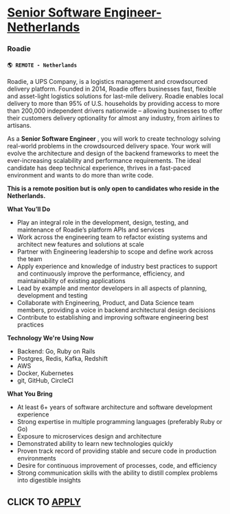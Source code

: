 # [Senior Software Engineer- Netherlands](https://www.remotewlb.com/apply/senior-software-engineer-netherlands)  
### Roadie  
#### `🌎 REMOTE - Netherlands`  

Roadie, a UPS Company, is a logistics management and crowdsourced delivery platform. Founded in 2014, Roadie offers businesses fast, flexible and asset-light logistics solutions for last-mile delivery. Roadie enables local delivery to more than 95% of U.S. households by providing access to more than 200,000 independent drivers nationwide – allowing businesses to offer their customers delivery optionality for almost any industry, from airlines to artisans.

As a **Senior Software Engineer** , you will work to create technology solving real-world problems in the crowdsourced delivery space. Your work will evolve the architecture and design of the backend frameworks to meet the ever-increasing scalability and performance requirements. The ideal candidate has deep technical experience, thrives in a fast-paced environment and wants to do more than write code.

**This is a remote position but is only open to candidates who reside in the Netherlands.**

**What You’ll Do**

  * Play an integral role in the development, design, testing, and maintenance of Roadie’s platform APIs and services
  * Work across the engineering team to refactor existing systems and architect new features and solutions at scale
  * Partner with Engineering leadership to scope and define work across the team
  * Apply experience and knowledge of industry best practices to support and continuously improve the performance, efficiency, and maintainability of existing applications
  * Lead by example and mentor developers in all aspects of planning, development and testing
  * Collaborate with Engineering, Product, and Data Science team members, providing a voice in backend architectural design decisions
  * Contribute to establishing and improving software engineering best practices

**Technology We're Using Now**

  * Backend: Go, Ruby on Rails
  * Postgres, Redis, Kafka, Redshift
  * AWS
  * Docker, Kubernetes
  * git, GitHub, CircleCI

**What You Bring**

  * At least 6+ years of software architecture and software development experience
  * Strong expertise in multiple programming languages (preferably Ruby or Go)
  * Exposure to microservices design and architecture
  * Demonstrated ability to learn new technologies quickly
  * Proven track record of providing stable and secure code in production environments
  * Desire for continuous improvement of processes, code, and efficiency
  * Strong communication skills with the ability to distill complex problems into digestible insights

  
## CLICK TO [APPLY](https://www.remotewlb.com/apply/senior-software-engineer-netherlands)


